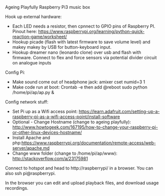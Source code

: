 Ageing Playfully Raspberry Pi3 music box

Hook up external hardware: 
- Each LED needs a resistor, then cpnnect to GPIO pins of Raspberry PI. Pinout here: https://www.raspberrypi.org/learning/python-quick-reaction-game/worksheet/
- Hookup picade (flash with latest firmware to save volume level) and makey makey by USB for button-keyboard input.
- Hookup dreamer nano (leonardo clone) over usb and flash with firmware. Connect to flex and force sensors via potential divider circuit on analogue inputs

Config Pi:
- Make sound come out of headphone jack: amixer cset numid=3 1
- Make code run at boot: Crontab -e then add @reboot sudo python /home/pi/ap/ap.py &

Config network stuff:
- Set Pi up as a Wifi access point: https://learn.adafruit.com/setting-up-a-raspberry-pi-as-a-wifi-access-point/install-software
- Optional - Change Hostname (change to ageing playfully): http://www.howtogeek.com/167195/how-to-change-your-raspberry-pi-or-other-linux-devices-hostname/
- Install Apache and php:https://www.raspberrypi.org/documentation/remote-access/web-server/apache.md
- Change www folder (change to /home/pi/ap/www): http://stackoverflow.com/a/23175981

Connect to hotspot and head to http://raspberrypi/ in a browser. You can also ssh pi@raspberrypi.

In the browser you can edit and upload playback files, and download usage recordings.


